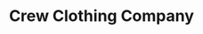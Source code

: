 ---
title: "Crew Clothing Company"
url: /bowness-on-windermere/crew-clothing-company/
shop: clothes
---